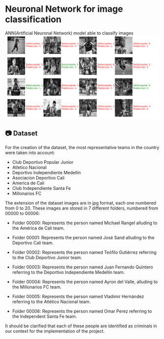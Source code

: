 # Neuronal Network for image classification

ANN(Artificial Neuronal Network) model able to classify images
![](/show.PNG)

## 📷 Dataset
For the creation of the dataset, the most representative teams in the country were taken into account:
- Club Deportivo Popular Junior
- Atletico Nacional
- Deportivo Independiente Medellin
- Asociacion Deportivo Cali
- America de Cali
- Club Independiente Santa Fe
- Millonarios FC

The extension of the dataset images are in jpg format, each one numbered from 0 to 20.
These images are stored in 7 different folders, numbered from 00000 to 00006:
- Folder 00000: Represents the person named Michael Rangel alluding to the América de Cali team.

- Folder 00001: Represents the person named José Sand alluding to the Deportivo Cali team.

- Folder 00002: Represents the person named Teófilo Gutiérrez referring to the Club Deportivo Junior team.

- Folder 00003: Represents the person named Juan Fernando Quintero referring to the Deportivo Independiente Medellín team.

- Folder 00004: Represents the person named Ayron del Valle, alluding to the Millonarios FC team.

- Folder 00005: Represents the person named Vladimir Hernández referring to the Atlético Nacional team.

- Folder 00006: Represents the person named Omar Perez referring to the Independent Santa Fe team.

It should be clarified that each of these people are identified as criminals in our context for the implementation of the project.
